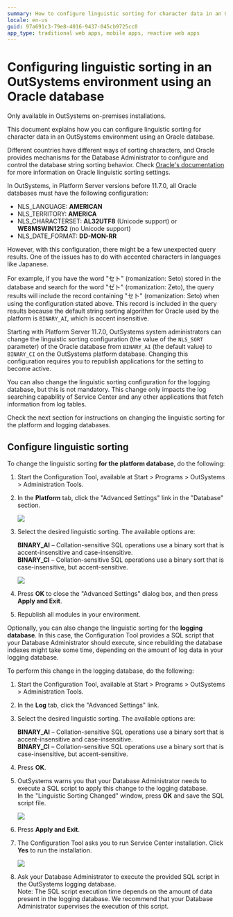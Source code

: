 ```yaml
---
summary: How to configure linguistic sorting for character data in an OutSystems environment using an Oracle database. 
locale: en-us
guid: 97a691c3-79e8-4016-9437-045cb9725cc0
app_type: traditional web apps, mobile apps, reactive web apps
---
```


# Configuring linguistic sorting in an OutSystems environment using an Oracle database

<div class="info">

Only available in OutSystems on-premises installations.

</div>

This document explains how you can configure linguistic sorting for character data in an OutSystems environment using an Oracle database. 

Different countries have different ways of sorting characters, and Oracle provides mechanisms for the Database Administrator to configure and control the database string sorting behavior. Check [Oracle's documentation](https://docs.oracle.com/cd/B28359_01/server.111/b28298/ch5lingsort.htm#i1009059) for more information on Oracle linguistic sorting settings.

In OutSystems, in Platform Server versions before 11.7.0, all Oracle databases must have the following configuration:

* NLS_LANGUAGE: **AMERICAN**
* NLS_TERRITORY: **AMERICA**
* NLS_CHARACTERSET: **AL32UTF8** (Unicode support) or **WE8MSWIN1252** (no Unicode support)
* NLS_DATE_FORMAT: **DD-MON-RR**

However, with this configuration, there might be a few unexpected query results. One of the issues has to do with accented characters in languages like Japanese. 

For example, if you have the word "セト" (romanization: Seto) stored in the database and search for the word "ゼト" (romanization: Zeto), the query results will include the record containing "セト" (romanization: Seto) when using the configuration stated above. This record is included in the query results because the default string sorting algorithm for Oracle used by the platform is `BINARY_AI`, which is accent insensitive.

Starting with Platform Server 11.7.0, OutSystems system administrators can change the linguistic sorting configuration (the value of the `NLS_SORT` parameter) of the Oracle database from `BINARY_AI` (the default value) to `BINARY_CI` on the OutSystems platform database. Changing this configuration requires you to republish applications for the setting to become active. 

You can also change the linguistic sorting configuration for the logging database, but this is not mandatory. This change only impacts the log searching capability of Service Center and any other applications that fetch information from log tables.

Check the next section for instructions on changing the linguistic sorting for the platform and logging databases.

## Configure linguistic sorting 

To change the linguistic sorting **for the platform database**, do the following:

1. Start the Configuration Tool, available at Start > Programs > OutSystems > Administration Tools.

1. In the **Platform** tab, click the "Advanced Settings" link in the "Database" section.

    ![](images/oracle-ct-advanced-settings-link.png)

1. Select the desired linguistic sorting. The available options are:

    **BINARY_AI** – Collation-sensitive SQL operations use a binary sort that is accent-insensitive and case-insensitive.  
    **BINARY_CI** – Collation-sensitive SQL operations use a binary sort that is case-insensitive, but accent-sensitive.

    ![](images/oracle-ct-advanced-settings.png)

1. Press **OK** to close the "Advanced Settings" dialog box, and then press **Apply and Exit**.

1. Republish all modules in your environment.

Optionally, you can also change the linguistic sorting for the **logging database**. In this case, the Configuration Tool provides a SQL script that your Database Administrator should execute, since rebuilding the database indexes might take some time, depending on the amount of log data in your logging database.

To perform this change in the logging database, do the following:

1. Start the Configuration Tool, available at Start > Programs > OutSystems > Administration Tools.

1. In the **Log** tab, click the "Advanced Settings" link.

1. Select the desired linguistic sorting. The available options are:

    **BINARY_AI** – Collation-sensitive SQL operations use a binary sort that is accent-insensitive and case-insensitive.  
    **BINARY_CI** – Collation-sensitive SQL operations use a binary sort that is case-insensitive, but accent-sensitive. 

1. Press **OK**. 

1. OutSystems warns you that your Database Administrator needs to execute a SQL script to apply this change to the logging database.  
    In the "Linguistic Sorting Changed" window, press **OK** and save the SQL script file.

    ![](images/oracle-ct-warn-linguistic-sorting-changed.png)

1. Press **Apply and Exit**.

1. The Configuration Tool asks you to run Service Center installation. Click **Yes** to run the installation.

    ![](images/oracle-ct-question-servicecenter-install.png)

1. Ask your Database Administrator to execute the provided SQL script in the OutSystems logging database.  
    Note: The SQL script execution time depends on the amount of data present in the logging database. We recommend that your Database Administrator supervises the execution of this script.
